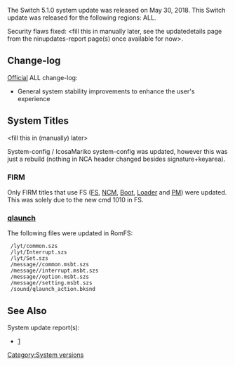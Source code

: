 The Switch 5.1.0 system update was released on May 30, 2018. This Switch
update was released for the following regions: ALL.

Security flaws fixed: \<fill this in manually later, see the
updatedetails page from the ninupdates-report page(s) once available for
now\>.

## Change-log

[Official](http://en-americas-support.nintendo.com/app/answers/detail/a_id/22525/p/897)
ALL change-log:

  - General system stability improvements to enhance the user's
    experience

## System Titles

\<fill this in (manually) later\>

System-config / IcosaMariko system-config was updated, however this was
just a rebuild (nothing in NCA header changed besides
signature+keyarea).

### FIRM

Only FIRM titles that use FS ([FS](Filesystem%20services.md "wikilink"),
[NCM](NCM%20services.md "wikilink"), [Boot](Boot.md "wikilink"),
[Loader](Loader%20services.md "wikilink") and
[PM](Process%20Manager%20services.md "wikilink")) were updated. This was
solely due to the new cmd 1010 in FS.

### [qlaunch](Qlaunch.md "wikilink")

The following files were updated in RomFS:

` /lyt/common.szs`  
` /lyt/Interrupt.szs`  
` /lyt/Set.szs`  
` /message/`<regionlanguage-dirname>`/common.msbt.szs`  
` /message/`<regionlanguage-dirname>`/interrupt.msbt.szs`  
` /message/`<regionlanguage-dirname>`/option.msbt.szs`  
` /message/`<regionlanguage-dirname>`/setting.msbt.szs`  
` /sound/qlaunch_action.bksnd`

## See Also

System update
    report(s):

  - [1](https://yls8.mtheall.com/ninupdates/reports.php?date=05-30-18_08-05-10&sys=hac)

[Category:System versions](Category:System_versions "wikilink")
